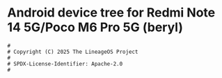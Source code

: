 # Android device tree for Redmi Note 14 5G/Poco M6 Pro 5G (beryl)

```
#
# Copyright (C) 2025 The LineageOS Project
#
# SPDX-License-Identifier: Apache-2.0
#
```
